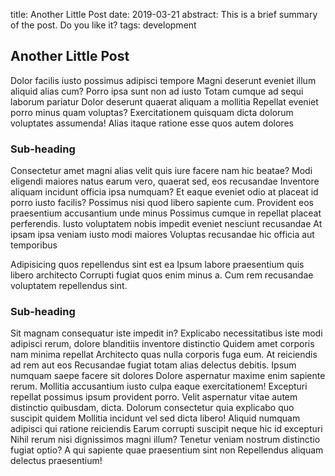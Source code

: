 title: Another Little Post
date: 2019-03-21
abstract: This is a brief summary of the post. Do you like it?
tags: development


## Another Little Post

Dolor facilis iusto possimus adipisci tempore Magni deserunt eveniet illum aliquid alias cum? Porro ipsa sunt non ad iusto Totam cumque ad sequi laborum pariatur Dolor deserunt quaerat aliquam a mollitia Repellat eveniet porro minus quam voluptas? Exercitationem quisquam dicta dolorum voluptates assumenda! Alias itaque ratione esse quos autem dolores

### Sub-heading

Consectetur amet magni alias velit quis iure facere nam hic beatae? Modi eligendi maiores natus earum vero, quaerat sed, eos recusandae Inventore aliquam incidunt officia ipsa numquam? Et eaque eveniet odio at placeat id porro iusto facilis? Possimus nisi quod libero sapiente cum. Provident eos praesentium accusantium unde minus Possimus cumque in repellat placeat perferendis. Iusto voluptatem nobis impedit eveniet nesciunt recusandae At ipsam ipsa veniam iusto modi maiores Voluptas recusandae hic officia aut temporibus

Adipisicing quos repellendus sint est ea Ipsum labore praesentium quis libero architecto Corrupti fugiat quos enim minus a. Cum rem recusandae voluptatem repellendus sint.

### Sub-heading

Sit magnam consequatur iste impedit in? Explicabo necessitatibus iste modi adipisci rerum, dolore blanditiis inventore distinctio Quidem amet corporis nam minima repellat Architecto quas nulla corporis fuga eum. At reiciendis ad rem aut eos Recusandae fugiat totam alias delectus debitis. Ipsum numquam saepe facere sit dolores Dolore aspernatur maxime enim sapiente rerum. Mollitia accusantium iusto culpa eaque exercitationem! Excepturi repellat possimus ipsum provident porro. Velit aspernatur vitae autem distinctio quibusdam, dicta. Dolorum consectetur quia explicabo quo suscipit quidem Mollitia incidunt vel sed dicta libero! Aliquid numquam adipisci qui ratione reiciendis Earum corrupti suscipit neque hic id excepturi Nihil rerum nisi dignissimos magni illum? Tenetur veniam nostrum distinctio fugiat optio? A qui sapiente quae praesentium sint non Repellendus aliquam delectus praesentium!

